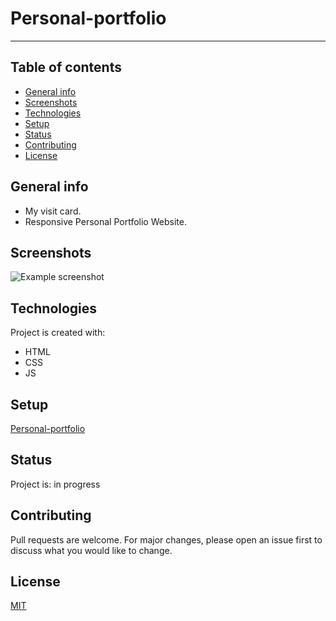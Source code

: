 # Personal-portfolio

---

## Table of contents

* [General info](#general-info)
* [Screenshots](#screenshots)
* [Technologies](#technologies)
* [Setup](#setup)
* [Status](#status)
* [Contributing](#contributing)
* [License](#license)

## General info

- My visit card. 
- Responsive Personal Portfolio Website.

## Screenshots

![Example screenshot]()

## Technologies

Project is created with:

* HTML
* CSS
* JS

## Setup

[Personal-portfolio](https://krystynamil.github.io/Personal-portfolio/)

## Status

Project is: in progress

## Contributing

Pull requests are welcome. For major changes, please open an issue first to discuss what you would like to change.

## License

[MIT]()
